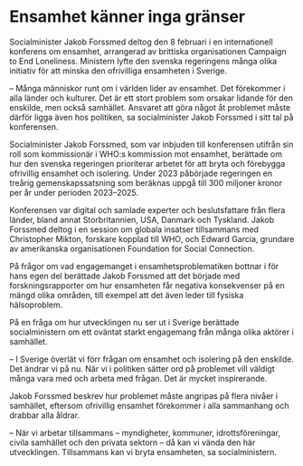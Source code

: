 # Ensamhet känner inga gränser

Socialminister Jakob Forssmed deltog den 8 februari i en internationell konferens om ensamhet, arrangerad av brittiska organisationen Campaign to End Loneliness. Ministern lyfte den svenska regeringens många olika initiativ för att minska den ofrivilliga ensamheten i Sverige.


– Många människor runt om i världen lider av ensamhet. Det förekommer i alla länder och kulturer. Det är ett stort problem som orsakar lidande för den enskilde, men också samhället. Ansvaret att göra något åt problemet måste därför ligga även hos politiken, sa socialminister Jakob Forssmed i sitt tal på konferensen.

Socialminister Jakob Forssmed, som var inbjuden till konferensen utifrån sin roll som kommissionär i WHO:s kommission mot ensamhet, berättade om hur den svenska regeringen prioriterar arbetet för att bryta och förebygga ofrivillig ensamhet och isolering. Under 2023 påbörjade regeringen en treårig gemenskapssatsning som beräknas uppgå till 300 miljoner kronor per år under perioden 2023–2025\.

Konferensen var digital och samlade experter och beslutsfattare från flera länder, bland annat Storbritannien, USA, Danmark och Tyskland. Jakob Forssmed deltog i en session om globala insatser tillsammans med Christopher Mikton, forskare kopplad till WHO, och Edward Garcia, grundare av amerikanska organisationen Foundation for Social Connection.

På frågor om vad engagemanget i ensamhetsproblematiken bottnar i för hans egen del berättade Jakob Forssmed att det började med forskningsrapporter om hur ensamheten får negativa konsekvenser på en mängd olika områden, till exempel att det även leder till fysiska hälsoproblem.

På en fråga om hur utvecklingen nu ser ut i Sverige berättade socialministern om ett oväntat starkt engagemang från många olika aktörer i samhället.

– I Sverige överlät vi förr frågan om ensamhet och isolering på den enskilde. Det ändrar vi på nu. När vi i politiken sätter ord på problemet vill väldigt många vara med och arbeta med frågan. Det är mycket inspirerande.

Jakob Forssmed beskrev hur problemet måste angripas på flera nivåer i samhället, eftersom ofrivillig ensamhet förekommer i alla sammanhang och drabbar alla åldrar.

– När vi arbetar tillsammans – myndigheter, kommuner, idrottsföreningar, civila samhället och den privata sektorn – då kan vi vända den här utvecklingen. Tillsammans kan vi bryta ensamheten, sa socialministern.
